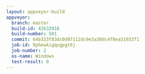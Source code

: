 ```yaml
---
layout: appveyor-build
appveyor:
  branch: master
  build-id: 42632916
  build-number: 501
  commit: 64b323f83dc0d87112dc9e3a30dc4f8ea31933f1
  job-id: 9phewkigqugpgt6j
  job-number: 2
  os-name: Windows
  test-result: 0
---
```


